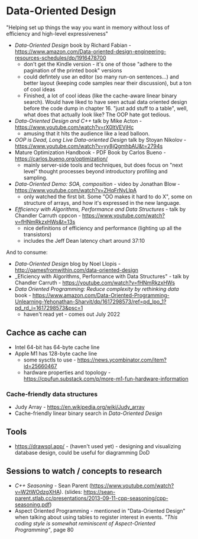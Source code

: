 # Data-Oriented Design

"Helping set up things the way you want in memory without loss of efficiency and high-level expressiveness"

* _Data-Oriented Design_ book  by Richard Fabian - https://www.amazon.com/Data-oriented-design-engineering-resources-schedules/dp/1916478700
    - don't get the Kindle version - it's one of those "adhere to the pagination of the printed book" versions
    - could defintely use an editor (so many run-on sentences...) and better layout (keeping code samples 
      near their discussion), but a ton of cool ideas
    - Finished, a lot of cool ideas (like the cache-aware linear binary search). Would have liked to have
      seen actual data oriented design before the code dump in chapter 16.  "just add stuff to a table",
      well, what does that actually look like?  The OOP hate got tedious.
* _Data-Oriented Design and C++_ talk by Mike Acton - https://www.youtube.com/watch?v=rX0ItVEVjHc
    - amusing that it hits the audience like a lead balloon.  
* _OOP is Dead, Long Live Data-oriented Design_ talk by Stoyan Nikolov - https://www.youtube.com/watch?v=yy8jQgmhbAU&t=2794s
* Mature Optimization Handbook - PDF Book by Carlos Bueno - https://carlos.bueno.org/optimization/
    - mainly server-side tools and techniques, but does focus on "next level" thought processes beyond
      introductory profiling and sampling.
* _Data-Oriented Demo: SOA, composition_ - video by Jonathan Blow - https://www.youtube.com/watch?v=ZHqFrNyLlpA
    - only watched the first bit.  Some "OO makes it hard to do X", some on structure of arrays, and how
      it's expressed in the new language.
* _Efficiency with Algorithms, Performance and Data Structures_ - talk by Chandler Carruth cppcon - https://www.youtube.com/watch?v=fHNmRkzxHWs&t=13s
    - nice definitions of efficiency and performance (lighting up all the transistors)
    - includes the Jeff Dean latency chart around 37:10

And to consume:

* _Data-Oriented Design_ blog by Noel Llopis - http://gamesfromwithin.com/data-oriented-design
* _Eficiency with Algorithms, Performance with Data Structures" - talk by Chandler Carruth - https://youtube.com/watch?v=fHNmRkzxHWs
* _Data Oriented Programming: Reduce complexity by rethinking data_ book - https://www.amazon.com/Data-Oriented-Programming-Unlearning-Yehonathan-Sharvit/dp/1617298573/ref=pd_lpo_1?pd_rd_i=1617298573&psc=1
    - haven't read yet - comes out July 2022

## Cachce as cache can

* Intel 64-bit has 64-byte cache line
* Apple M1 has 128-byte cache line
    - some sysctls to use - https://news.ycombinator.com/item?id=25660467
    - hardware properties and topology - https://cpufun.substack.com/p/more-m1-fun-hardware-information

### Cache-friendly data structures

* Judy Array - https://en.wikipedia.org/wiki/Judy_array
* Cache-friendly linear binary search in _Data-Oriented Design_

## Tools

- https://drawsql.app/ - (haven't used yet) - designing and visualizing 
  database design, could be useful for diagramming DoD

## Sessions to watch / concepts to research

* _C++ Seasoning_ - Sean Parent (https://www.youtube.com/watch?v=W2tWOdzgXHA).
  (slides: https://sean-parent.stlab.cc/presentations/2013-09-11-cpp-seasoning/cpp-seasoning.pdf)
* Aspect Oriented Programming - mentioned in "Data-Oriented Design" when talking about
  using tables to register interest in events.  _"This coding style is somewhat
  reminiscent of Aspect-Oriented Programming"_, page 80
